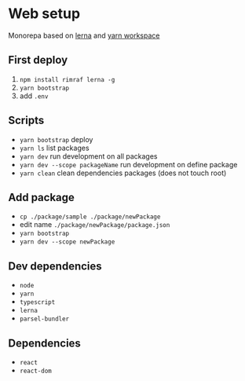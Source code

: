 # Web setup

Monorepa based on [lerna](https://lerna.js.org/) and [yarn workspace](https://yarnpkg.com/lang/ru/docs/workspaces/)

## First deploy
1. ```npm install rimraf lerna -g```
1. ```yarn bootstrap```
1. add ```.env```

## Scripts
- ```yarn bootstrap``` deploy
- ```yarn ls``` list packages
- ```yarn dev``` run development on all packages
- ```yarn dev --scope packageName``` run development on define package
- ```yarn clean``` clean dependencies packages (does not touch root)

## Add package
- ```cp ./package/sample ./package/newPackage```
- edit name ```./package/newPackage/package.json```
- ```yarn bootstrap```
- ```yarn dev --scope newPackage```


## Dev dependencies
- ```node```
- ```yarn```
- ```typescript```
- ```lerna```
- ```parsel-bundler```

## Dependencies
- ```react```
- ```react-dom```

